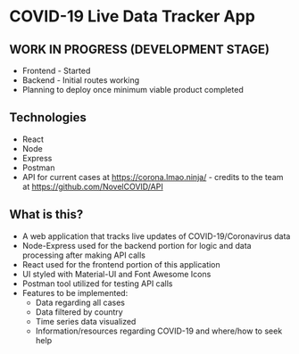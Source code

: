 # COVID-19 Live Data Tracker App

## WORK IN PROGRESS (DEVELOPMENT STAGE)
* Frontend - Started
* Backend - Initial routes working
* Planning to deploy once minimum viable product completed

## Technologies
* React
* Node
* Express
* Postman
* API for current cases at https://corona.lmao.ninja/ - credits to the team at https://github.com/NovelCOVID/API

## What is this?
* A web application that tracks live updates of COVID-19/Coronavirus data
* Node-Express used for the backend portion for logic and data processing after making API calls
* React used for the frontend portion of this application
* UI styled with Material-UI and Font Awesome Icons
* Postman tool utilized for testing API calls
* Features to be implemented:
  * Data regarding all cases
  * Data filtered by country
  * Time series data visualized
  * Information/resources regarding COVID-19 and where/how to seek help
